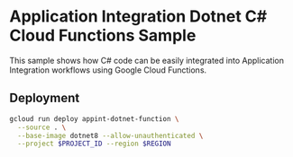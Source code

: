 # Application Integration Dotnet C# Cloud Functions Sample
This sample shows how C# code can be easily integrated into Application Integration workflows using Google Cloud Functions.

## Deployment
```sh
gcloud run deploy appint-dotnet-function \
  --source . \
  --base-image dotnet8 --allow-unauthenticated \
  --project $PROJECT_ID --region $REGION
```